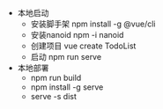 - 本地启动
  - 安装脚手架 npm install -g @vue/cli
  - 安装nanoid npm -i nanoid
  - 创建项目 vue create TodoList
  - 启动 npm run serve
- 本地部署
  - npm run build
  - npm install -g serve
  - serve -s dist